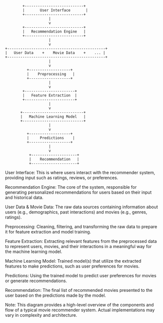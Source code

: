             +---------------------------+
            |       User Interface       |
            +---------------------------+
                        |
                        v
            +---------------------------+
            |   Recommendation Engine   |
            +---------------------------+
                        |
                        v
    +---------------------------------------------+
    |   User Data    +    Movie Data    +    ... |
    +---------------------------------------------+
                        |
                        v
              +-------------------+
              |    Preprocessing   |
              +-------------------+
                        |
                        v
            +-----------------------+
            |   Feature Extraction  |
            +-----------------------+
                        |
                        v
           +----------------------------+
           |   Machine Learning Model   |
           +----------------------------+
                        |
                        v
              +-------------------+
              |     Predictions    |
              +-------------------+
                        |
                        v
               +---------------------+
               |    Recommendation   |
               +---------------------+
User Interface: This is where users interact with the recommender system, providing input such as ratings, reviews, or preferences.

Recommendation Engine: The core of the system, responsible for generating personalized recommendations for users based on their input and historical data.

User Data & Movie Data: The raw data sources containing information about users (e.g., demographics, past interactions) and movies (e.g., genres, ratings).

Preprocessing: Cleaning, filtering, and transforming the raw data to prepare it for feature extraction and model training.

Feature Extraction: Extracting relevant features from the preprocessed data to represent users, movies, and their interactions in a meaningful way for the machine learning model.

Machine Learning Model: Trained model(s) that utilize the extracted features to make predictions, such as user preferences for movies.

Predictions: Using the trained model to predict user preferences for movies or generate recommendations.

Recommendation: The final list of recommended movies presented to the user based on the predictions made by the model.

Note: This diagram provides a high-level overview of the components and flow of a typical movie recommender system. Actual implementations may vary in complexity and architecture.

